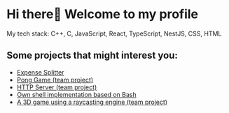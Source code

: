 # Hi there👋 Welcome to my profile

<!--My name is Rares and I am a junior software engineer currently studying at Codam Coding College in Amsterdam.<br> -->


My tech stack: C++, C, JavaScript, React, TypeScript, NestJS, CSS, HTML

<!--
## Currently working on:
- [Expense Splitter](https://github.com/Zveaga/expense_splitter_react)
-->

## Some projects that might interest you:
- [Expense Splitter](https://github.com/Zveaga/expense_splitter_react)
- [Pong Game (team project)](https://github.com/Orpheus-3145/transcendence)
- [HTTP Server (team project)](https://github.com/elmoiswack/webserv)
- [Own shell implementation based on Bash](https://github.com/DscrtDv/Minishell_42)
- [A 3D game using a raycasting engine (team project)](https://github.com/Zveaga/Cub_3d)

<!--
**Zveaga/Zveaga** is a ✨ _special_ ✨ repository because its `README.md` (this file) appears on your GitHub profile.

Here are some ideas to get you started:

- 🔭 I’m currently working on ...
- 🌱 I’m currently learning ...
- 👯 I’m looking to collaborate on ...
- 🤔 I’m looking for help with ...
- 💬 Ask me about ...
- 📫 How to reach me: ...
- 😄 Pronouns: ...
- ⚡ Fun fact: ...
-->
